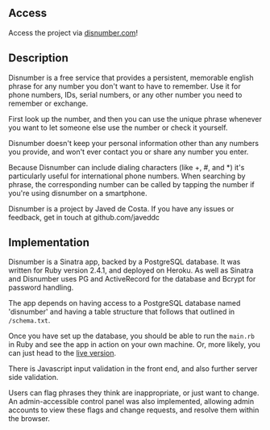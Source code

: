 ## Access

Access the project via [disnumber.com](http://www.disnumber.com)!

## Description

Disnumber is a free service that provides a persistent, memorable english phrase for any number you don't want to have to remember. Use it for phone numbers, IDs, serial numbers, or any other number you need to remember or exchange.

First look up the number, and then you can use the unique phrase whenever you want to let someone else use the number or check it yourself.

Disnumber doesn't keep your personal information other than any numbers you provide, and won't ever contact you or share any number you enter.

Because Disnumber can include dialing characters (like +, #, and \*) it's particularly useful for international phone numbers. When searching by phrase, the corresponding number can be called by tapping the number if you're using disnumber on a smartphone.

Disnumber is a project by Javed de Costa. If you have any issues or feedback, get in touch at github.com/javeddc

## Implementation

Disnumber is a Sinatra app, backed by a PostgreSQL database. It was written for Ruby version 2.4.1, and deployed on Heroku. As well as Sinatra and Disnumber uses PG and ActiveRecord for the database and Bcrypt for password handling. 

The app depends on having access to a PostgreSQL database named 'disnumber' and having a table structure that follows that outlined in `/schema.txt`.

Once you have set up the database, you should be able to run the `main.rb` in Ruby and see the app in action on your own machine. Or, more likely, you can just head to the [live version](http://www.disnumber.com).

There is Javascript input validation in the front end, and also further server side validation.

Users can flag phrases they think are inappropriate, or just want to change. An admin-accessible control panel was also implemented, allowing admin accounts to view these flags and change requests, and resolve them within the browser.
